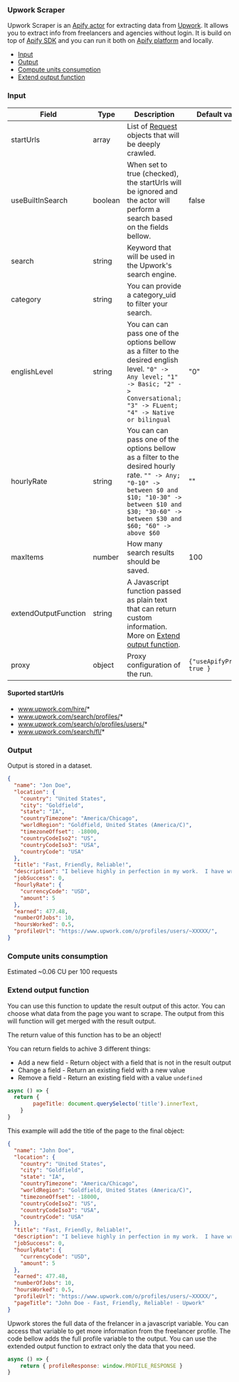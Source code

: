 ### Upwork Scraper

Upwork Scraper is an [Apify actor](https://apify.com/actors) for extracting data from [Upwork](https://www.upwork.com/). It allows you to extract info from freelancers and agencies without login. It is build on top of [Apify SDK](https://sdk.apify.com/) and you can run it both on [Apify platform](https://my.apify.com) and locally.

- [Input](#input)
- [Output](#output)
- [Compute units consumption](#compute-units-consumption)
- [Extend output function](#extend-output-function)

### Input

| Field | Type | Description | Default value
| ----- | ---- | ----------- | -------------|
| startUrls | array | List of [Request](https://sdk.apify.com/docs/api/request#docsNav) objects that will be deeply crawled.  |  |
| useBuiltInSearch | boolean | When set to true (checked), the startUrls will be ignored and the actor will perform a search based on the fields bellow. | false |
| search | string | Keyword that will be used in the Upwork's search engine. |  |
| category | string | You can provide a category_uid to filter your search. |  |
| englishLevel | string | You can can pass one of the options bellow as a filter to the desired english level. `"0" -> Any level; "1" -> Basic; "2" -> Conversational; "3" -> FLuent; "4" -> Native or bilingual`| "0" |
| hourlyRate | string | You can can pass one of the options bellow as a filter to the desired hourly rate. `"" -> Any; "0-10" ->  between $0 and $10; "10-30" ->  between $10 and $30; "30-60" ->  between $30 and $60; "60" -> above $60`| "" |
| maxItems | number | How many search results should be saved. | 100 |
| extendOutputFunction | string | A Javascript function passed as plain text that can return custom information. More on [Extend output function](#extend-output-function). | |
| proxy | object | Proxy configuration of the run. | `{"useApifyProxy": true }`|

#### Suported startUrls

- www.upwork.com/hire/*
- www.upwork.com/search/profiles/*
- www.upwork.com/search/o/profiles/users/*
- www.upwork.com/search/fl/*


### Output

Output is stored in a dataset. 


```json
{
  "name": "Jon Doe",
  "location": {
    "country": "United States",
    "city": "Goldfield",
    "state": "IA",
    "countryTimezone": "America/Chicago",
    "worldRegion": "Goldfield, United States (America/C)",
    "timezoneOffset": -18000,
    "countryCodeIso2": "US",
    "countryCodeIso3": "USA",
    "countryCode": "USA"
  },
  "title": "Fast, Friendly, Reliable!",
  "description": "I believe highly in perfection in my work.  I have written short articles, reviews, as well as blog posts for different companies using WordPress and have done website testing as well. I am a gifted technical writer and article spinner.  I have also been a ghostwriter for multiple clients on a variety of both fiction and non-fiction writing.  I also do data entry on a daily basis into Excel books and am responsible for payroll at my full time job.  I have excellent communication skills and work as an administrative assistant on a full time basis.  I understand the need for quality work and communication to get the job done right!",
  "jobSuccess": 0,
  "hourlyRate": {
    "currencyCode": "USD",
    "amount": 5
  },
  "earned": 477.48,
  "numberOfJobs": 10,
  "hoursWorked": 0.5,
  "profileUrl": "https://www.upwork.com/o/profiles/users/~XXXXX/",
}
```

### Compute units consumption

Estimated ~0.06 CU per 100 requests

### Extend output function

You can use this function to update the result output of this actor. You can choose what data from the page you want to scrape. The output from this will function will get merged with the result output.

The return value of this function has to be an object!

You can return fields to achive 3 different things:
- Add a new field - Return object with a field that is not in the result output
- Change a field - Return an existing field with a new value
- Remove a field - Return an existing field with a value `undefined`


```js
async () => {
  return {
        pageTitle: document.querySelecto('title').innerText,
    }
}
```

This example will add the title of the page to the final object:

```json
{
  "name": "John Doe",
  "location": {
    "country": "United States",
    "city": "Goldfield",
    "state": "IA",
    "countryTimezone": "America/Chicago",
    "worldRegion": "Goldfield, United States (America/C)",
    "timezoneOffset": -18000,
    "countryCodeIso2": "US",
    "countryCodeIso3": "USA",
    "countryCode": "USA"
  },
  "title": "Fast, Friendly, Reliable!",
  "description": "I believe highly in perfection in my work.  I have written short articles, reviews, as well as blog posts for different companies using WordPress and have done website testing as well. I am a gifted technical writer and article spinner.  I have also been a ghostwriter for multiple clients on a variety of both fiction and non-fiction writing.  I also do data entry on a daily basis into Excel books and am responsible for payroll at my full time job.  I have excellent communication skills and work as an administrative assistant on a full time basis.  I understand the need for quality work and communication to get the job done right!",
  "jobSuccess": 0,
  "hourlyRate": {
    "currencyCode": "USD",
    "amount": 5
  },
  "earned": 477.48,
  "numberOfJobs": 10,
  "hoursWorked": 0.5,
  "profileUrl": "https://www.upwork.com/o/profiles/users/~XXXXX/",
  "pageTitle": "John Doe - Fast, Friendly, Reliable! - Upwork"
}
```

Upwork stores the full data of the frelancer in a javascript variable. You can access that variable to get more information from the freelancer profile. The code bellow adds the full profile variable to the output. You can use the extended output function to extract only the data that you need.

```js
async () => {
    return { profileResponse: window.PROFILE_RESPONSE }
}
```
